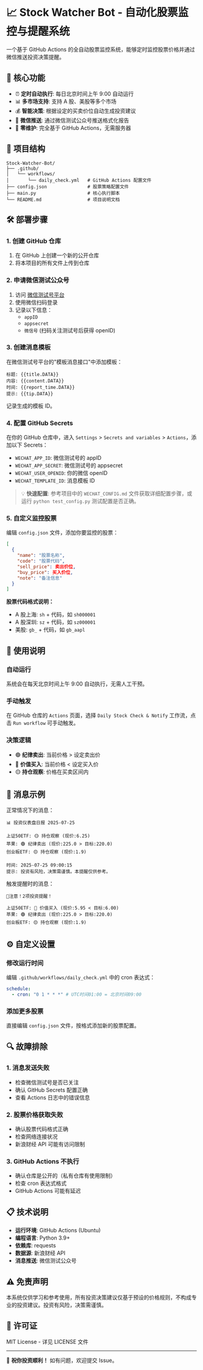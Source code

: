 # 📈 Stock Watcher Bot - 自动化股票监控与提醒系统

一个基于 GitHub Actions 的全自动股票监控系统，能够定时监控股票价格并通过微信推送投资决策提醒。

## 🚀 核心功能

- ⏰ **定时自动执行**: 每日北京时间上午 9:00 自动运行
- 📊 **多市场支持**: 支持 A 股、美股等多个市场
- 💰 **智能决策**: 根据设定的买卖价位自动生成投资建议
- 📱 **微信推送**: 通过微信测试公众号推送格式化报告
- 🔧 **零维护**: 完全基于 GitHub Actions，无需服务器

## 📁 项目结构

```
Stock-Watcher-Bot/
├── .github/
│   └── workflows/
│       └── daily_check.yml   # GitHub Actions 配置文件
├── config.json               # 股票策略配置文件
├── main.py                   # 核心执行脚本
└── README.md                 # 项目说明文档
```

## 🛠️ 部署步骤

### 1. 创建 GitHub 仓库

1. 在 GitHub 上创建一个新的公开仓库
2. 将本项目的所有文件上传到仓库

### 2. 申请微信测试公众号

1. 访问 [微信测试号平台](https://mp.weixin.qq.com/debug/cgi-bin/sandbox?t=sandbox/login)
2. 使用微信扫码登录
3. 记录以下信息：
   - `appID`
   - `appsecret`
   - `微信号` (扫码关注测试号后获得 openID)

### 3. 创建消息模板

在微信测试号平台的"模板消息接口"中添加模板：

```
标题: {{title.DATA}}
内容: {{content.DATA}}
时间: {{report_time.DATA}}
提示: {{tip.DATA}}
```

记录生成的模板 ID。

### 4. 配置 GitHub Secrets

在你的 GitHub 仓库中，进入 `Settings` > `Secrets and variables` > `Actions`，添加以下 Secrets：

- `WECHAT_APP_ID`: 微信测试号的 appID
- `WECHAT_APP_SECRET`: 微信测试号的 appsecret
- `WECHAT_USER_OPENID`: 你的微信 openID
- `WECHAT_TEMPLATE_ID`: 消息模板 ID

> 💡 **快速配置**: 参考项目中的 `WECHAT_CONFIG.md` 文件获取详细配置步骤，或运行 `python test_config.py` 测试配置是否正确。

### 5. 自定义监控股票

编辑 `config.json` 文件，添加你要监控的股票：

```json
[
  {
    "name": "股票名称",
    "code": "股票代码",
    "sell_price": 卖出价位,
    "buy_price": 买入价位,
    "note": "备注信息"
  }
]
```

**股票代码格式说明：**

- A 股上海: `sh` + 代码，如 `sh000001`
- A 股深圳: `sz` + 代码，如 `sz000001`
- 美股: `gb_` + 代码，如 `gb_aapl`

## 🎯 使用说明

### 自动运行

系统会在每天北京时间上午 9:00 自动执行，无需人工干预。

### 手动触发

在 GitHub 仓库的 `Actions` 页面，选择 `Daily Stock Check & Notify` 工作流，点击 `Run workflow` 可手动触发。

### 决策逻辑

- 🟢 **纪律卖出**: 当前价格 > 设定卖出价
- 🔴 **价值买入**: 当前价格 < 设定买入价
- 🟡 **持仓观察**: 价格在买卖区间内

## 📱 消息示例

正常情况下的消息：

```
📊 投资仪表盘日报 2025-07-25

上证50ETF: 🟡 持仓观察 (现价:6.25)
苹果: 🟢 纪律卖出 (现价:225.0 > 目标:220.0)
创业板ETF: 🟡 持仓观察 (现价:1.9)

时间: 2025-07-25 09:00:15
提示: 投资有风险，决策需谨慎。本提醒仅供参考。
```

触发提醒时的消息：

```
🚨注意！2项投资提醒！

上证50ETF: 🔴 价值买入 (现价:5.95 < 目标:6.00)
苹果: 🟢 纪律卖出 (现价:225.0 > 目标:220.0)
创业板ETF: 🟡 持仓观察 (现价:1.9)
```

## ⚙️ 自定义设置

### 修改运行时间

编辑 `.github/workflows/daily_check.yml` 中的 cron 表达式：

```yaml
schedule:
  - cron: "0 1 * * *" # UTC时间01:00 = 北京时间09:00
```

### 添加更多股票

直接编辑 `config.json` 文件，按格式添加新的股票配置。

## 🔍 故障排除

### 1. 消息发送失败

- 检查微信测试号是否已关注
- 确认 GitHub Secrets 配置正确
- 查看 Actions 日志中的错误信息

### 2. 股票价格获取失败

- 确认股票代码格式正确
- 检查网络连接状况
- 新浪财经 API 可能有访问限制

### 3. GitHub Actions 不执行

- 确认仓库是公开的（私有仓库有使用限制）
- 检查 cron 表达式格式
- GitHub Actions 可能有延迟

## 📋 技术说明

- **运行环境**: GitHub Actions (Ubuntu)
- **编程语言**: Python 3.9+
- **依赖库**: requests
- **数据源**: 新浪财经 API
- **消息推送**: 微信测试公众号

## ⚠️ 免责声明

本系统仅供学习和参考使用，所有投资决策建议仅基于预设的价格规则，不构成专业的投资建议。投资有风险，决策需谨慎。

## 📄 许可证

MIT License - 详见 LICENSE 文件

---

🎉 **祝你投资顺利！** 如有问题，欢迎提交 Issue。

